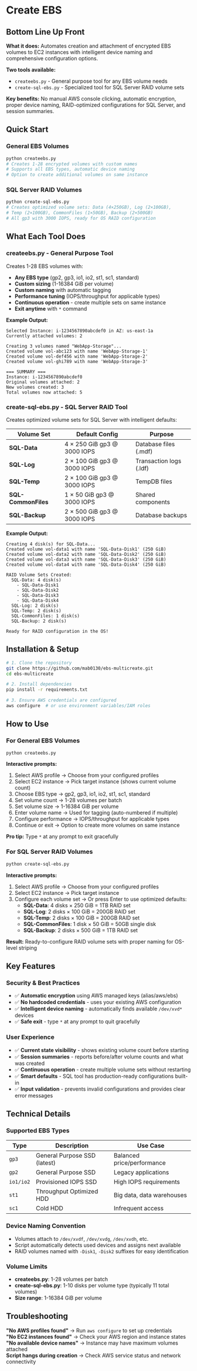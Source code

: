 # Create EBS

## Bottom Line Up Front

**What it does:** Automates creation and attachment of encrypted EBS volumes to EC2 instances with intelligent device naming and comprehensive configuration options.

**Two tools available:**
- `createebs.py` - General purpose tool for any EBS volume needs
- `create-sql-ebs.py` - Specialized tool for SQL Server RAID volume sets

**Key benefits:** No manual AWS console clicking, automatic encryption, proper device naming, RAID-optimized configurations for SQL Server, and session summaries.

## Quick Start

### General EBS Volumes
```bash
python createebs.py
# Creates 1-28 encrypted volumes with custom names
# Supports all EBS types, automatic device naming
# Option to create additional volumes on same instance
```

### SQL Server RAID Volumes  
```bash
python create-sql-ebs.py
# Creates optimized volume sets: Data (4×250GB), Log (2×100GB), 
# Temp (2×100GB), CommonFiles (1×50GB), Backup (2×500GB)
# All gp3 with 3000 IOPS, ready for OS RAID configuration
```

## What Each Tool Does

### createebs.py - General Purpose Tool
Creates 1-28 EBS volumes with:
- **Any EBS type** (gp2, gp3, io1, io2, st1, sc1, standard)
- **Custom sizing** (1-16384 GiB per volume)  
- **Custom naming** with automatic tagging
- **Performance tuning** (IOPS/throughput for applicable types)
- **Continuous operation** - create multiple sets on same instance
- **Exit anytime** with `*` command

**Example Output:**
```
Selected Instance: i-1234567890abcdef0 in AZ: us-east-1a
Currently attached volumes: 2

Creating 3 volumes named "WebApp-Storage"...
Created volume vol-abc123 with name 'WebApp-Storage-1'
Created volume vol-def456 with name 'WebApp-Storage-2' 
Created volume vol-ghi789 with name 'WebApp-Storage-3'

=== SUMMARY ===
Instance: i-1234567890abcdef0
Original volumes attached: 2
New volumes created: 3
Total volumes now attached: 5
```

### create-sql-ebs.py - SQL Server RAID Tool
Creates optimized volume sets for SQL Server with intelligent defaults:

| Volume Set | Default Config | Purpose |
|------------|----------------|---------|
| **SQL-Data** | 4 × 250 GiB gp3 @ 3000 IOPS | Database files (.mdf) |
| **SQL-Log** | 2 × 100 GiB gp3 @ 3000 IOPS | Transaction logs (.ldf) |
| **SQL-Temp** | 2 × 100 GiB gp3 @ 3000 IOPS | TempDB files |
| **SQL-CommonFiles** | 1 × 50 GiB gp3 @ 3000 IOPS | Shared components |
| **SQL-Backup** | 2 × 500 GiB gp3 @ 3000 IOPS | Database backups |

**Example Output:**
```
Creating 4 disk(s) for SQL-Data...
Created volume vol-data1 with name 'SQL-Data-Disk1' (250 GiB)
Created volume vol-data2 with name 'SQL-Data-Disk2' (250 GiB)
Created volume vol-data3 with name 'SQL-Data-Disk3' (250 GiB)
Created volume vol-data4 with name 'SQL-Data-Disk4' (250 GiB)

RAID Volume Sets Created:
  SQL-Data: 4 disk(s)
    - SQL-Data-Disk1
    - SQL-Data-Disk2
    - SQL-Data-Disk3
    - SQL-Data-Disk4
  SQL-Log: 2 disk(s)
  SQL-Temp: 2 disk(s)
  SQL-CommonFiles: 1 disk(s)
  SQL-Backup: 2 disk(s)

Ready for RAID configuration in the OS!
```

## Installation & Setup

```bash
# 1. Clone the repository
git clone https://github.com/mab0130/ebs-multicreate.git
cd ebs-multicreate

# 2. Install dependencies
pip install -r requirements.txt

# 3. Ensure AWS credentials are configured
aws configure  # or use environment variables/IAM roles
```

## How to Use

### For General EBS Volumes
```bash
python createebs.py
```
**Interactive prompts:**
1. Select AWS profile → Choose from your configured profiles
2. Select EC2 instance → Pick target instance (shows current volume count)
3. Choose EBS type → gp2, gp3, io1, io2, st1, sc1, standard
4. Set volume count → 1-28 volumes per batch
5. Set volume size → 1-16384 GiB per volume
6. Enter volume name → Used for tagging (auto-numbered if multiple)
7. Configure performance → IOPS/throughput for applicable types
8. Continue or exit → Option to create more volumes on same instance

**Pro tip:** Type `*` at any prompt to exit gracefully

### For SQL Server RAID Volumes
```bash
python create-sql-ebs.py
```
**Interactive prompts:**
1. Select AWS profile → Choose from your configured profiles  
2. Select EC2 instance → Pick target instance
3. Configure each volume set → Or press Enter to use optimized defaults:
   - **SQL-Data**: 4 disks × 250 GiB = 1TB RAID set
   - **SQL-Log**: 2 disks × 100 GiB = 200GB RAID set
   - **SQL-Temp**: 2 disks × 100 GiB = 200GB RAID set  
   - **SQL-CommonFiles**: 1 disk × 50 GiB = 50GB single disk
   - **SQL-Backup**: 2 disks × 500 GiB = 1TB RAID set

**Result:** Ready-to-configure RAID volume sets with proper naming for OS-level striping

## Key Features

### Security & Best Practices
- ✅ **Automatic encryption** using AWS managed keys (alias/aws/ebs)
- ✅ **No hardcoded credentials** - uses your existing AWS configuration
- ✅ **Intelligent device naming** - automatically finds available `/dev/xvd*` devices
- ✅ **Safe exit** - type `*` at any prompt to quit gracefully

### User Experience  
- ✅ **Current state visibility** - shows existing volume count before starting
- ✅ **Session summaries** - reports before/after volume counts and what was created
- ✅ **Continuous operation** - create multiple volume sets without restarting
- ✅ **Smart defaults** - SQL tool has production-ready configurations built-in
- ✅ **Input validation** - prevents invalid configurations and provides clear error messages

## Technical Details

### Supported EBS Types
| Type | Description | Use Case |
|------|-------------|----------|
| `gp3` | General Purpose SSD (latest) | Balanced price/performance |
| `gp2` | General Purpose SSD | Legacy applications |
| `io1/io2` | Provisioned IOPS SSD | High IOPS requirements |
| `st1` | Throughput Optimized HDD | Big data, data warehouses |
| `sc1` | Cold HDD | Infrequent access |

### Device Naming Convention
- Volumes attach to `/dev/xvdf`, `/dev/xvdg`, `/dev/xvdh`, etc.
- Script automatically detects used devices and assigns next available
- RAID volumes named with `-Disk1`, `-Disk2` suffixes for easy identification

### Volume Limits
- **createebs.py**: 1-28 volumes per batch
- **create-sql-ebs.py**: 1-10 disks per volume type (typically 11 total volumes)
- **Size range**: 1-16384 GiB per volume

## Troubleshooting

**"No AWS profiles found"** → Run `aws configure` to set up credentials  
**"No EC2 instances found"** → Check your AWS region and instance states  
**"No available device names"** → Instance may have maximum volumes attached  
**Script hangs during creation** → Check AWS service status and network connectivity